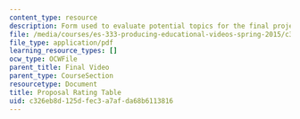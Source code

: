 ```yaml
---
content_type: resource
description: Form used to evaluate potential topics for the final project of the course.
file: /media/courses/es-333-producing-educational-videos-spring-2015/c326eb8d125dfec3a7afda68b6113816_MITES_333S15_propsl-ratng.pdf
file_type: application/pdf
learning_resource_types: []
ocw_type: OCWFile
parent_title: Final Video
parent_type: CourseSection
resourcetype: Document
title: Proposal Rating Table
uid: c326eb8d-125d-fec3-a7af-da68b6113816
---
```

